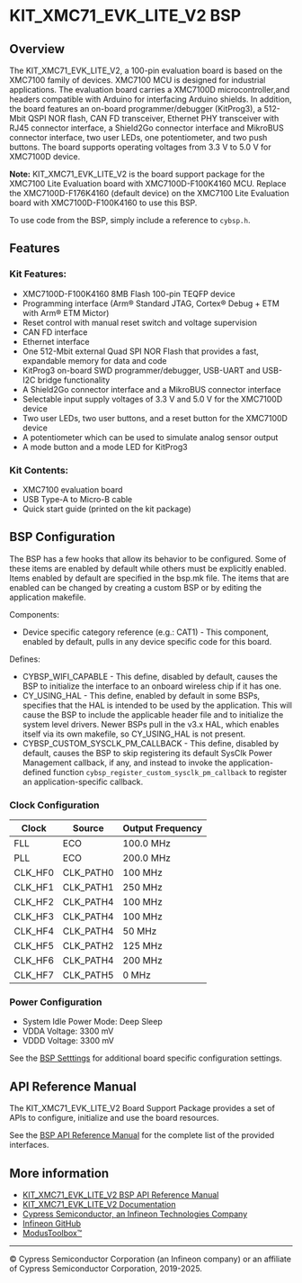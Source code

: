 # KIT_XMC71_EVK_LITE_V2 BSP

## Overview

The KIT_XMC71_EVK_LITE_V2, a 100-pin evaluation board is based on the XMC7100 family of devices. XMC7100 MCU is designed for  industrial applications. The evaluation board carries a XMC7100D microcontroller,and headers compatible with Arduino for interfacing Arduino shields. In addition, the board features an on-board programmer/debugger (KitProg3),  a 512-Mbit QSPI NOR flash, CAN FD transceiver, Ethernet PHY transceiver with RJ45 connector interface,  a Shield2Go connector interface and MikroBUS connector interface, two user LEDs, one potentiometer, and two push buttons.  The board supports operating voltages from 3.3 V to 5.0 V for XMC7100D device.

**Note:**
KIT_XMC71_EVK_LITE_V2 is the board support package for the XMC7100 Lite Evaluation board  with XMC7100D-F100K4160 MCU. Replace the XMC7100D-F176K4160 (default device) on the  XMC7100 Lite Evaluation board with XMC7100D-F100K4160 to use this BSP.



To use code from the BSP, simply include a reference to `cybsp.h`.

## Features

### Kit Features:

* XMC7100D-F100K4160 8MB Flash 100-pin TEQFP device
* Programming interface (Arm® Standard JTAG, Cortex® Debug + ETM with Arm® ETM Mictor)
* Reset control with manual reset switch and voltage supervision
* CAN FD interface
* Ethernet interface
* One 512-Mbit external Quad SPI NOR Flash that provides a fast, expandable memory for data and code
* KitProg3 on-board SWD programmer/debugger, USB-UART and USB-I2C bridge functionality
* A Shield2Go connector interface and a MikroBUS connector interface
* Selectable input supply voltages of 3.3 V and 5.0 V for the XMC7100D device
* Two user LEDs, two user buttons, and a reset button for the XMC7100D device
* A potentiometer which can be used to simulate analog sensor output
* A mode button and a mode LED for KitProg3

### Kit Contents:

* XMC7100 evaluation board
* USB Type-A to Micro-B cable
* Quick start guide (printed on the kit package)

## BSP Configuration

The BSP has a few hooks that allow its behavior to be configured. Some of these items are enabled by default while others must be explicitly enabled. Items enabled by default are specified in the bsp.mk file. The items that are enabled can be changed by creating a custom BSP or by editing the application makefile.

Components:
* Device specific category reference (e.g.: CAT1) - This component, enabled by default, pulls in any device specific code for this board.

Defines:
* CYBSP_WIFI_CAPABLE - This define, disabled by default, causes the BSP to initialize the interface to an onboard wireless chip if it has one.
* CY_USING_HAL - This define, enabled by default in some BSPs, specifies that the HAL is intended to be used by the application. This will cause the BSP to include the applicable header file and to initialize the system level drivers.  Newer BSPs pull in the v3.x HAL, which enables itself via its own makefile, so CY_USING_HAL is not present.
* CYBSP_CUSTOM_SYSCLK_PM_CALLBACK - This define, disabled by default, causes the BSP to skip registering its default SysClk Power Management callback, if any, and instead to invoke the application-defined function `cybsp_register_custom_sysclk_pm_callback` to register an application-specific callback.

### Clock Configuration

| Clock    | Source    | Output Frequency |
|----------|-----------|------------------|
| FLL      | ECO       | 100.0 MHz        |
| PLL      | ECO       | 200.0 MHz        |
| CLK_HF0  | CLK_PATH0 | 100 MHz          |
| CLK_HF1  | CLK_PATH1 | 250 MHz          |
| CLK_HF2  | CLK_PATH4 | 100 MHz          |
| CLK_HF3  | CLK_PATH4 | 100 MHz          |
| CLK_HF4  | CLK_PATH4 | 50 MHz           |
| CLK_HF5  | CLK_PATH2 | 125 MHz          |
| CLK_HF6  | CLK_PATH4 | 200 MHz          |
| CLK_HF7  | CLK_PATH5 | 0 MHz            |

### Power Configuration

* System Idle Power Mode: Deep Sleep
* VDDA Voltage: 3300 mV
* VDDD Voltage: 3300 mV

See the [BSP Setttings][settings] for additional board specific configuration settings.

## API Reference Manual

The KIT_XMC71_EVK_LITE_V2 Board Support Package provides a set of APIs to configure, initialize and use the board resources.

See the [BSP API Reference Manual][api] for the complete list of the provided interfaces.

## More information
* [KIT_XMC71_EVK_LITE_V2 BSP API Reference Manual][api]
* [KIT_XMC71_EVK_LITE_V2 Documentation](https://www.infineon.com/KIT_XMC71_EVK_LITE_V1)
* [Cypress Semiconductor, an Infineon Technologies Company](http://www.cypress.com)
* [Infineon GitHub](https://github.com/infineon)
* [ModusToolbox™](https://www.cypress.com/products/modustoolbox-software-environment)

[api]: https://infineon.github.io/TARGET_KIT_XMC71_EVK_LITE_V2/html/modules.html
[settings]: https://infineon.github.io/TARGET_KIT_XMC71_EVK_LITE_V2/html/md_bsp_settings.html

---
© Cypress Semiconductor Corporation (an Infineon company) or an affiliate of Cypress Semiconductor Corporation, 2019-2025.